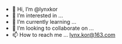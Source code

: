 - 👋 Hi, I’m @lynxkor
- 👀 I’m interested in ...
- 🌱 I’m currently learning ...
- 💞️ I’m looking to collaborate on ...
- 📫 How to reach me ... lynx.kor@163.com

<!---
lynxkor/lynxkor is a ✨ special ✨ repository because its `README.md` (this file) appears on your GitHub profile.
You can click the Preview link to take a look at your changes.
--->
